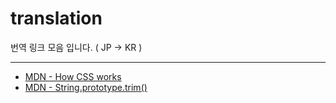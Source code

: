 # translation

번역 링크 모음 입니다. ( JP -> KR )

-----------------

+ [MDN - How CSS works](https://developer.mozilla.org/ko/docs/Learn/CSS/Introduction_to_CSS/How_CSS_works)
+ [MDN - String.prototype.trim()](https://developer.mozilla.org/ko/docs/Web/JavaScript/Reference/Global_Objects/String/Trim)

